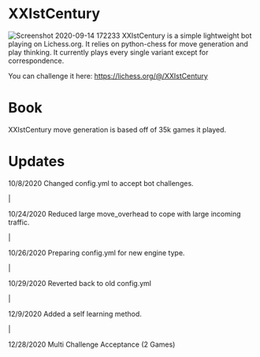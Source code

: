 # XXIstCentury
![Screenshot 2020-09-14 172233](https://user-images.githubusercontent.com/54376446/93139990-b2efef80-f6af-11ea-878a-479da788aa38.jpg)
XXIstCentury is a simple lightweight bot playing on Lichess.org. It relies on python-chess for move generation and play thinking. It currently plays every single variant except for correspondence. 

You can challenge it here: https://lichess.org/@/XXIstCentury

# Book
XXIstCentury move generation is based off of 35k games it played. 

# Updates
10/8/2020  Changed config.yml to accept bot challenges. 

|

10/24/2020 Reduced large move_overhead to cope with large incoming traffic. 

|

10/26/2020 Preparing config.yml for new engine type.

|

10/29/2020 Reverted back to old config.yml

|

12/9/2020 Added a self learning method. 

|

12/28/2020 Multi Challenge Acceptance (2 Games)

